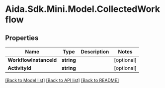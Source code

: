 # Aida.Sdk.Mini.Model.CollectedWorkflow

## Properties

Name | Type | Description | Notes
------------ | ------------- | ------------- | -------------
**WorkflowInstanceId** | **string** |  | [optional] 
**ActivityId** | **string** |  | [optional] 

[[Back to Model list]](../README.md#documentation-for-models) [[Back to API list]](../README.md#documentation-for-api-endpoints) [[Back to README]](../README.md)

